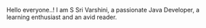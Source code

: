 Hello everyone..! 
I am S Sri Varshini, a passionate Java Developer, a learning enthusiast and an avid reader.
